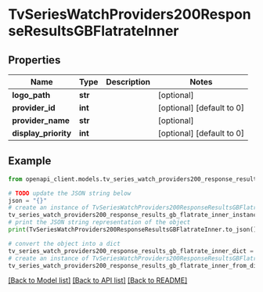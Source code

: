 # TvSeriesWatchProviders200ResponseResultsGBFlatrateInner


## Properties

Name | Type | Description | Notes
------------ | ------------- | ------------- | -------------
**logo_path** | **str** |  | [optional] 
**provider_id** | **int** |  | [optional] [default to 0]
**provider_name** | **str** |  | [optional] 
**display_priority** | **int** |  | [optional] [default to 0]

## Example

```python
from openapi_client.models.tv_series_watch_providers200_response_results_gb_flatrate_inner import TvSeriesWatchProviders200ResponseResultsGBFlatrateInner

# TODO update the JSON string below
json = "{}"
# create an instance of TvSeriesWatchProviders200ResponseResultsGBFlatrateInner from a JSON string
tv_series_watch_providers200_response_results_gb_flatrate_inner_instance = TvSeriesWatchProviders200ResponseResultsGBFlatrateInner.from_json(json)
# print the JSON string representation of the object
print(TvSeriesWatchProviders200ResponseResultsGBFlatrateInner.to_json())

# convert the object into a dict
tv_series_watch_providers200_response_results_gb_flatrate_inner_dict = tv_series_watch_providers200_response_results_gb_flatrate_inner_instance.to_dict()
# create an instance of TvSeriesWatchProviders200ResponseResultsGBFlatrateInner from a dict
tv_series_watch_providers200_response_results_gb_flatrate_inner_from_dict = TvSeriesWatchProviders200ResponseResultsGBFlatrateInner.from_dict(tv_series_watch_providers200_response_results_gb_flatrate_inner_dict)
```
[[Back to Model list]](../README.md#documentation-for-models) [[Back to API list]](../README.md#documentation-for-api-endpoints) [[Back to README]](../README.md)


